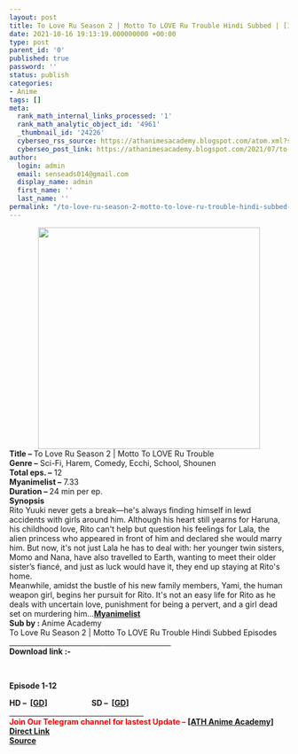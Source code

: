 ```yaml
---
layout: post
title: To Love Ru Season 2 | Motto To LOVE Ru Trouble Hindi Subbed | [12/12] [Completed]
date: 2021-10-16 19:13:19.000000000 +00:00
type: post
parent_id: '0'
published: true
password: ''
status: publish
categories:
- Anime
tags: []
meta:
  rank_math_internal_links_processed: '1'
  rank_math_analytic_object_id: '4961'
  _thumbnail_id: '24226'
  cyberseo_rss_source: https://athanimesacademy.blogspot.com/atom.xml?start-index=151&max-results=150
  cyberseo_post_link: https://athanimesacademy.blogspot.com/2021/07/to-love-ru-season-2-motto-to-love-ru.html
author:
  login: admin
  email: senseads014@gmail.com
  display_name: admin
  first_name: ''
  last_name: ''
permalink: "/to-love-ru-season-2-motto-to-love-ru-trouble-hindi-subbed-12-12-completed/"
---
```

<div class="separator" style="clear: both; text-align: center;"> <a href="https://lh3.googleusercontent.com/-jKkq76NQz34/YJI_HcA6SFI/AAAAAAAACgY/IB7OMnDtMYMkxI-f0L8tVoRsVDzCKItBwCLcBGAsYHQ/s1600/1620197141979284-0.png" style="margin-left: 1em; margin-right: 1em;"> <img border="0" src="{{ site.baseurl }}/assets/2021/10/1620197141979284-0.png" width="400" /> </a></div>
<div></div>
<div><b>Title – </b>To Love Ru Season 2 | Motto To LOVE Ru Trouble</div>
<div><b>Genre –</b> Sci-Fi, Harem, Comedy, Ecchi, School, Shounen</div>
<div><b>Total eps. –</b> 12</div>
<div><b>Myanimelist –</b> 7.33</div>
<div><b>Duration – </b>24 min per ep.</div>
<div></div>
<div><b>Synopsis</b></div>
<div>Rito Yuuki never gets a break—he's always finding himself in lewd accidents with girls around him. Although his heart still yearns for Haruna, his childhood love, Rito can't help but question his feelings for Lala, the alien princess who appeared in front of him and declared she would marry him. But now, it's not just Lala he has to deal with: her younger twin sisters, Momo and Nana, have also travelled to Earth, wanting to meet their older sister’s fiancé, and just as luck would have it, they end up staying at Rito's home.</div>
<div></div>
<div>Meanwhile, amidst the bustle of his new family members, Yami, the human weapon girl, begins her pursuit for Rito. It's not an easy life for Rito as he deals with uncertain love, punishment for being a pervert, and a girl dead set on murdering him...<b><a href="https://myanimelist.net/anime/9181/Motto_To_LOVE-Ru">Myanimelist</a></b></div>
<div></div>
<div><b>Sub by : </b>Anime Academy</div>
<div></div>
<div>To Love Ru Season 2 | Motto To LOVE Ru Trouble Hindi Subbed Episodes</div>
<div>
<div><u>&nbsp; &nbsp; &nbsp; &nbsp; &nbsp; &nbsp; &nbsp; &nbsp; &nbsp; &nbsp; &nbsp; &nbsp; &nbsp; &nbsp; &nbsp; &nbsp; &nbsp; &nbsp; &nbsp; &nbsp; &nbsp; &nbsp;</u><u>&nbsp; &nbsp; &nbsp; &nbsp; &nbsp; &nbsp; &nbsp; &nbsp; &nbsp; &nbsp; &nbsp; &nbsp; &nbsp; &nbsp; &nbsp; &nbsp;</u></div>
<div></div>
<div>
<div>
<div><b>Download link :-</b></div>
<p><b />
<div><b><br /></b></div>
<p>Episode&nbsp;<b>1-12</b>
<div></div>
<div><b>HD –&nbsp;&nbsp;<a href="https://l4s.cc/a/e/JPZ/aHR0cHM6Ly9kcml2ZS5nb29nbGUuY29tL2ZvbGRlcnZpZXc/aWQ9MWxhMFJ2bDRaYTV6WTJSc19NbC0wOGN4aHk5cVNJRnd6">[GD]</a>&nbsp; &nbsp; &nbsp; &nbsp; &nbsp; &nbsp; &nbsp; &nbsp; &nbsp; &nbsp; &nbsp; &nbsp; SD –&nbsp;&nbsp;<a href="https://l4s.cc/a/e/JPZ/aHR0cHM6Ly9kcml2ZS5nb29nbGUuY29tL2ZvbGRlcnZpZXc/aWQ9MWxnb1RaaFVxZlZrQW91X2xta2pPWHlWU2duWk52N0FK">[GD]</a></b></div>
</div>
</div>
</div>
<div></div>
<div>
<div>
<div><u>&nbsp; &nbsp; &nbsp; &nbsp; &nbsp; &nbsp; &nbsp; &nbsp; &nbsp; &nbsp; &nbsp; &nbsp; &nbsp; &nbsp; &nbsp; &nbsp; &nbsp; &nbsp; &nbsp; &nbsp;</u><u>&nbsp; &nbsp;&nbsp;</u><u>&nbsp; &nbsp; &nbsp; &nbsp; &nbsp; &nbsp; &nbsp; &nbsp; &nbsp; &nbsp; &nbsp; &nbsp; &nbsp; &nbsp; &nbsp;&nbsp;</u></div>
<div></div>
</div>
<div><b><span style="color: red;">Join Our Telegram channel for lastest Update –&nbsp;</span><a href="http://telegram.me/athanimeacademy">[ATH Anime Academy]</a></b></div>
</div>
<link rel="stylesheet" href="https://cdnjs.cloudflare.com/ajax/libs/font-awesome/4.7.0/css/font-awesome.min.css" />
<div class="divbtn"> <a href="https://handymansurrender.com/fihup8buzv?key=94550f7ce39444073321dde3b8782f97" class="btn"><i class="fa fa-download"></i> Direct Link</a> <br /><a href="https://athanimesacademy.blogspot.com/2021/07/to-love-ru-season-2-motto-to-love-ru.html">Source</a> </div>

